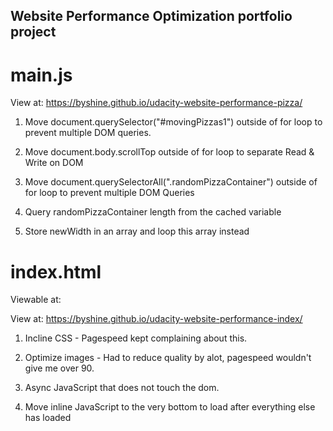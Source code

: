
## Website Performance Optimization portfolio project

#  main.js

View at: https://byshine.github.io/udacity-website-performance-pizza/

1. Move document.querySelector("#movingPizzas1") outside of for loop to prevent multiple DOM queries.

2. Move document.body.scrollTop outside of for loop to separate Read & Write on DOM

3. Move document.querySelectorAll(".randomPizzaContainer") outside of for loop to prevent multiple DOM Queries

4. Query randomPizzaContainer length from the cached variable

5. Store newWidth in an array and loop this array instead

# index.html
Viewable at:

View at: https://byshine.github.io/udacity-website-performance-index/ 

1. Incline CSS - Pagespeed kept complaining about this.

2. Optimize images - Had to reduce quality by alot, pagespeed wouldn't give me over 90.

3. Async JavaScript that does not touch the dom.

4. Move inline JavaScript to the very bottom to load after everything else has loaded



